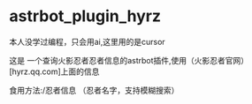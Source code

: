 # astrbot_plugin_hyrz

本人没学过编程，只会用ai,这里用的是cursor

这是 一个查询火影忍者忍者信息的astrbot插件,使用（火影忍者官网）[hyrz.qq.com]上面的信息

食用方法:/忍者信息 （忍者名字，支持模糊搜索）

